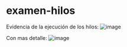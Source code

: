 # examen-hilos

Evidencia de la ejecución de los hilos:
![image](https://user-images.githubusercontent.com/66534512/178617210-85db3881-7e34-4feb-8c61-44bde54670bf.png)

Con mas detalle:
![image](https://user-images.githubusercontent.com/66534512/178617304-ec07b11d-9de6-40d2-881f-d5a9166bd8a4.png)
